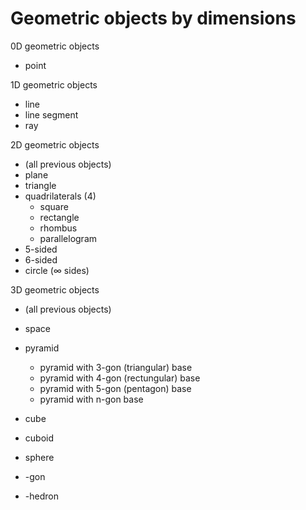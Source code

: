 # Geometric objects by dimensions


0D geometric objects
- point

1D geometric objects
- line
- line segment
- ray

2D geometric objects
- (all previous objects)
- plane
- triangle
- quadrilaterals (4)
  - square
  - rectangle
  - rhombus
  - parallelogram
- 5-sided
- 6-sided
- circle (∞ sides)

3D geometric objects
- (all previous objects)
- space
- pyramid
  - pyramid with 3-gon (triangular) base
  - pyramid with 4-gon (rectungular) base
  - pyramid with 5-gon (pentagon) base
  - pyramid with n-gon base
- cube
- cuboid
- sphere


- -gon
- -hedron
